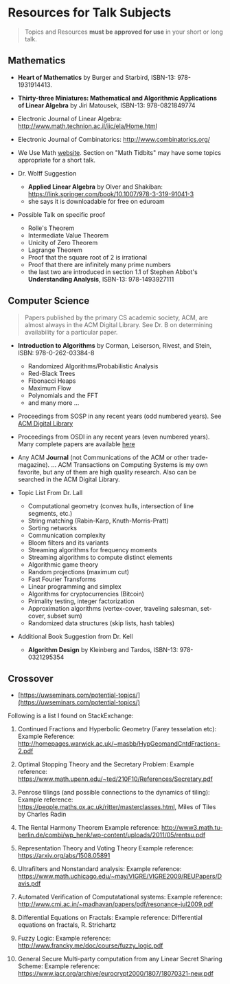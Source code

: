 # Resources for Talk Subjects

> Topics and Resources **must be approved for use** in your short or long talk.

## Mathematics

- **Heart of Mathematics** by Burger and Starbird, ISBN-13: 978-1931914413.

- **Thirty-three Miniatures: Mathematical and Algorithmic Applications of Linear Algebra** by Jiri Matousek, ISBN-13: 978-0821849774

- Electronic Journal of Linear Algebra: http://www.math.technion.ac.il/iic/ela/Home.html

- Electronic Journal of Combinatorics: http://www.combinatorics.org/

- We Use Math [website](http://weusemath.org/).  Section on "Math Tidbits" may have some topics appropriate for a short talk.

- Dr. Wolff Suggestion
    - **Applied Linear Algebra** by Olver and Shakiban: https://link.springer.com/book/10.1007/978-3-319-91041-3
    - she says it is downloadable for free on eduroam

- Possible Talk on specific proof
    - Rolle's Theorem
    - Intermediate Value Theorem
    - Unicity of Zero Theorem
    - Lagrange Theorem
    - Proof that the square root of 2 is irrational
    - Proof that there are infinitely many prime numbers
    - the last two are introduced in section 1.1 of Stephen Abbot's **Understanding Analysis**, ISBN-13: 978-1493927111

## Computer Science

> Papers published by the primary CS academic society, ACM, are almost always in the ACM Digital Library.  See Dr. B on determining availability for a particular paper.

- **Introduction to Algorithms** by Corman, Leiserson, Rivest, and Stein, ISBN: 978-0-262-03384-8
    - Randomized Algorithms/Probabilistic Analysis
    - Red-Black Trees
    - Fibonacci Heaps
    - Maximum Flow
    - Polynomials and the FFT
    - and many more ...

- Proceedings from SOSP in any recent years (odd numbered years).  See [ACM Digital Library](https://dl.acm.org/)

- Proceedings from OSDI in any recent years (even numbered years).  Many complete papers are available [here](https://www.usenix.org/publications/proceedings/OSDI)

- Any ACM **Journal** (not Communications of the ACM or other trade-magazine). ... ACM Transactions on Computing Systems is my own favorite, but any of them are high quality research.  Also can be searched in the ACM Digital Library.

- Topic List From Dr. Lall
    - Computational geometry (convex hulls, intersection of line segments, etc.)
    - String matching (Rabin-Karp, Knuth-Morris-Pratt)
    - Sorting networks
    - Communication complexity
    - Bloom filters and its variants
    - Streaming algorithms for frequency moments
    - Streaming algorithms to compute distinct elements
    - Algorithmic game theory
    - Random projections (maximum cut)
    - Fast Fourier Transforms
    - Linear programming and simplex
    - Algorithms for cryptocurrencies (Bitcoin)
    - Primality testing, integer factorization
    - Approximation algorithms (vertex-cover, traveling salesman, set-cover, subset sum)
    - Randomized data structures (skip lists, hash tables)

- Additional Book Suggestion from Dr. Kell
    - **Algorithm Design** by Kleinberg and Tardos, ISBN-13: 978-0321295354

## Crossover

- [https://uwseminars.com/potential-topics/](https://uwseminars.com/potential-topics/)

Following is a list I found on StackExchange:

1) Continued Fractions and Hyperbolic Geometry (Farey tesselation etc): Example Reference: http://homepages.warwick.ac.uk/~masbb/HypGeomandCntdFractions-2.pdf

2) Optimal Stopping Theory and the Secretary Problem: Example reference: https://www.math.upenn.edu/~ted/210F10/References/Secretary.pdf

3) Penrose tilings (and possible connections to the dynamics of tiling): Example reference: https://people.maths.ox.ac.uk/ritter/masterclasses.html, Miles of Tiles by Charles Radin

4) The Rental Harmony Theorem Example reference: http://www3.math.tu-berlin.de/combi/wp_henk/wp-content/uploads/2011/05/rentsu.pdf

5) Representation Theory and Voting Theory Example reference: https://arxiv.org/abs/1508.05891

6) Ultrafilters and Nonstandard analysis: Example reference: https://www.math.uchicago.edu/~may/VIGRE/VIGRE2009/REUPapers/Davis.pdf

7) Automated Verification of Computatational systems: Example reference: http://www.cmi.ac.in/~madhavan/papers/pdf/resonance-jul2009.pdf

8) Differential Equations on Fractals: Example reference: Differential equations on fractals, R. Strichartz

9) Fuzzy Logic: Example reference: http://www.francky.me/doc/course/fuzzy_logic.pdf

10) General Secure Multi-party computation from any Linear Secret Sharing Scheme: Example reference: https://www.iacr.org/archive/eurocrypt2000/1807/18070321-new.pdf
